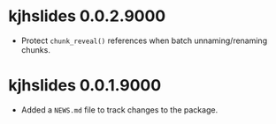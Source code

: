 # kjhslides 0.0.2.9000

* Protect `chunk_reveal()` references when batch unnaming/renaming chunks.

# kjhslides 0.0.1.9000

* Added a `NEWS.md` file to track changes to the package.
